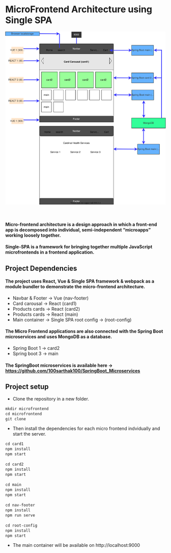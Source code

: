 # MicroFrontend Architecture using Single SPA

![alt text](/GithubImages/arch.svg)

&nbsp;

#### **Micro-frontend** architecture is a design approach in which a front-end app is decomposed into individual, semi-independent “microapps” working loosely together. 
#### **Single-SPA** is a framework for bringing together multiple JavaScript microfrontends in a frontend application.
 
## Project Dependencies 
#### The project uses React, Vue & Single SPA framework & webpack as a module bundler to demonstrate the micro-frontend architecture.
- Navbar & Footer -> Vue (nav-footer)
- Card carousal -> React (card1)
- Products cards -> React (card2)
- Products cards -> React (main)
- Main container -> Single SPA root config -> (root-config)

#### The Micro Frontend applications are also connected with the Spring Boot microservices and uses MongoDB as a database.
- Spring Boot 1 -> card2
- Spring boot 3 -> main

#### The SpringBoot microservices is available here -> https://github.com/100sarthak100/SpringBoot_Microservices

## Project setup
- Clone the repository in a new folder.
```
mkdir microfrontend
cd microfrontend
git clone 
```
- Then install the dependencies for each micro frontend indvidually and start the server.
```
cd card1
npm install
npm start 

cd card2
npm install
npm start

cd main
npm install
npm start

cd nav-footer
npm install
npm run serve

cd root-config
npm install
npm start
```
- The main container will be available on http://localhost:9000

